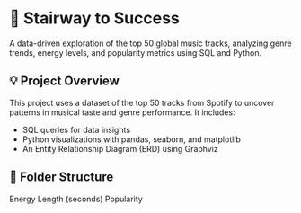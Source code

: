 # 🎵 Stairway to Success

A data-driven exploration of the top 50 global music tracks, analyzing genre trends, energy levels, and popularity metrics using SQL and Python.

## 💡 Project Overview

This project uses a dataset of the top 50 tracks from Spotify to uncover patterns in musical taste and genre performance. It includes:
- SQL queries for data insights
- Python visualizations with pandas, seaborn, and matplotlib
- An Entity Relationship Diagram (ERD) using Graphviz

## 📁 Folder Structure


Energy
Length (seconds)
Popularity
